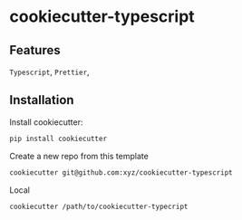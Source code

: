 # cookiecutter-typescript

## Features

`Typescript`, `Prettier`,

## Installation

Install cookiecutter:

```bash
pip install cookiecutter
```

Create a new repo from this template

```bash
cookiecutter git@github.com:xyz/cookiecutter-typescript
```

Local

```bash
cookiecutter /path/to/cookiecutter-typecript
```
